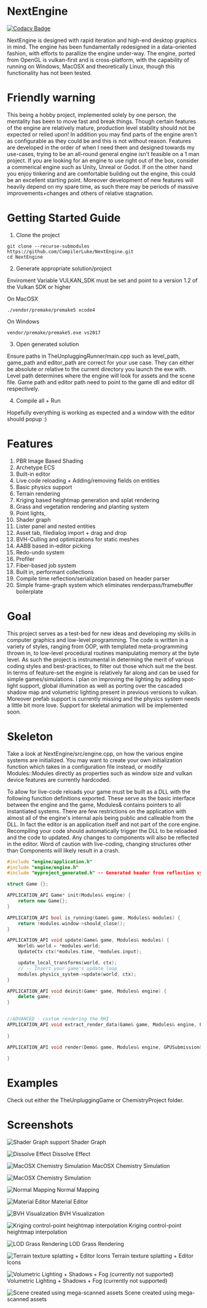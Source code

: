 # NextEngine
[![Codacy Badge](https://api.codacy.com/project/badge/Grade/56322335a66b4e599ea0ad0ba46a2bc9)](https://app.codacy.com/manual/CompilerLuke/NextEngine?utm_source=github.com&utm_medium=referral&utm_content=CompilerLuke/NextEngine&utm_campaign=Badge_Grade_Settings)

NextEngine is designed with rapid iteration and high-end desktop graphics in mind. The engine has been fundamentally redesigned in a data-oriented fashion, with efforts to parallize the engine under-way. The engine, ported from OpenGL is vulkan-first and is cross-platform, with the capability of running on Windows, MacOSX and theoretically Linux, though this functionality has not been tested. 


# Friendly warning
This being a hobby project, implemented solely by one person, the mentality has been to move fast and break things. Though certain features of the engine are relatively mature, production level stability should not be expected or relied upon! In addition you may find parts of the engine aren't as configurable as they could be and this is not without reason. Features are developed in the order of when I need them and designed towards my use-cases, trying to be an all-round general engine isn't feasible on a 1 man project. If you are looking for an engine to use right out of the box, consider a commerical engine such as Unity, Unreal or Godot. If on the other hand you enjoy tinkering and are comfortable building out the engine, this could be an excellent starting point. Moreover development of new features will heavily depend on my spare time, as such there may be periods of massive improvements+changes and others of relative stagnation.

# Getting Started Guide

1. Clone the project
```console
git clone --recurse-submodules https://github.com/CompilerLuke/NextEngine.git
cd NextEngine
```
2. Generate appropriate solution/project

Enviroment Variable VULKAN_SDK must be set and point to a version 1.2 of the Vulkan SDK or higher

On MacOSX

```console
./vendor/premake/premake5 xcode4
```
On Windows

```console
vendor/premake/premake5.exe vs2017
```

3. Open generated solution

Ensure paths in TheUnpluggingRunner/main.cpp such as level_path, game_path and editor_path are correct for your use case. They can either be absolute or relative to the current directory you launch the exe with. Level path determines where the engine will look for assets and the scene file. Game path and editor path need to point to the game dll and editor dll respectively. 

4. Compile all + Run

Hopefully everything is working as expected and a window with the editor should popup :)

# Features
1. PBR Image Based Shading
2. Archetype ECS
3. Built-in editor
4. Live code reloading + Adding/removing fields on entities
5. Basic physics support
6. Terrain rendering 
7. Kriging based heightmap generation and splat rendering
8. Grass and vegetation rendering and planting system
9. Point lights, 
10. Shader graph
11. Lister panel and nested entities
12. Asset tab, filedialog import + drag and drop
13. BVH-Culling and optimizations for static meshes
14. AABB based in-editor picking
15. Redo-undo system
16. Profiler
17. Fiber-based job system
18. Built in, performant collections
19. Compile time reflection/serialization based on header parser
20. Simple frame-graph system which eliminates renderpass/framebuffer boilerplate

# Goal
This project serves as a test-bed for new ideas and developing my skills in computer graphics and low-level programming. The code is written in a variety of styles, ranging from OOP, with templated meta-programming thrown in, to low-level procedural routines manipulating memory at the byte level. As such the project is instrumental in determing the merit of various coding styles and best-practices, to filter out those which suit me the best. In terms of feature-set the engine is relatively far along and can be used for simple games/simulations. I plan on improving the lighting by adding spot-light support, global illumination as well as porting over the cascaded shadow map and volumetric lighting present in previous versions to vulkan. Moreover prefab support is currently missing and the physics system needs a little bit more love. Support for skeletal animation will be implemented soon. 

# Skeleton

Take a look at NextEngine/src/engine.cpp, on how the various engine systems are initialized. You may want to create your own initialization function which takes in a configuration file instead, or modify Modules::Modules directly as properties such as window size and vulkan device features are currently hardcoded.

To allow for live-code reloads your game must be built as a DLL with the following function definitions exported. These serve as the basic interface between the engine and the game, Modules& contains pointers to all instantiated systems. There are few restrictions on the application with almost all of the engine's internal apis being public and calleable from the DLL. In fact the editor is an application itself and not part of the core engine. Recompiling your code should automatically trigger the DLL to be reloaded and the code to updated. Any changes to components will also be reflected in the editor. Word of caution with live-coding, changing structures other than Components will likely result in a crash. 

```c++
#include "engine/application.h"
#include "engine/engine.h"
#include "myproject_generated.h" -- Generated header from reflection system, includes component definitions

struct Game {};

APPLICATION_API Game* init(Modules& engine) {
    return new Game{};
}

APPLICATION_API bool is_running(Game& game, Modules& modules) {
    return !modules.window->should_close();
}

APPLICATION_API void update(Game& game, Modules& modules) {
    World& world = *modules.world;
    UpdateCtx ctx(*modules.time, *modules.input);

    update_local_transforms(world, ctx);
    // -- Insert your game's update loop
    modules.physics_system->update(world, ctx);
}

APPLICATION_API void deinit(Game* game, Modules& engine) {
    delete game;
}


//ADVANCED - custom rendering the RHI
APPLICATION_API void extract_render_data(Game& game, Modules& engine, FrameData& data) {
    
}

APPLICATION_API void render(Demo& game, Modules& engine, GPUSubmission& gpu_submission, FrameData& data) {
    
}

```

# Examples
Check out either the TheUnpluggingGame or ChemistryProject folder.

# Screenshots

![Shader Graph support](https://media.discordapp.net/attachments/490868844760530944/768536285861380168/shadergraph_demo.JPG?width=2688&height=776)
Shader Graph

![Dissolve Effect](https://media.discordapp.net/attachments/490868844760530944/615550417794891803/Screenshot_190.png?width=2400&height=1350)
Dissolve Effect

![MacOSX Chemistry Simulation](https://cdn.discordapp.com/attachments/490868844760530944/774741962640064532/Screenshot_2020-11-07_at_22.07.05.png)
MacOSX Chemistry Simulation

![MacOSX Chemistry Simulation](https://cdn.discordapp.com/attachments/490868844760530944/774742011923398656/Screenshot_2020-11-07_at_22.03.36.png)

![Normal Mapping](https://media.discordapp.net/attachments/490868844760530944/726342993606475816/Wood.PNG)
Normal Mapping

![Material Editor](https://media.discordapp.net/attachments/490868844760530944/725715187125977119/cubemap.PNG?width=2684&height=1351)
Material Editor

![BVH Visualization](https://media.discordapp.net/attachments/490868844760530944/690621959016546344/algo.PNG)
BVH Visualization

![Kriging control-point heightmap interpolation](https://media.discordapp.net/attachments/490868844760530944/731453786064683079/kriging.PNG)
Kriging control-point heightmap interpolation

![LOD Grass Rendering](https://media.discordapp.net/attachments/490868844760530944/737713178166820945/lods.JPG?width=2338&height=1349)
LOD Grass Rendering

![Terrain texture splatting + Editor Icons](https://media.discordapp.net/attachments/490868844760530944/770595325739401226/Screenshot_2020-10-27_at_11.25.30.png?width=2308&height=1350)
Terrain texture splatting + Editor Icons

![Volumetric Lighting + Shadows + Fog (currently not supported)](https://media.discordapp.net/attachments/490868844760530944/683654920368554017/TreesAnime.PNG)
Volumetric Lighting + Shadows + Fog (currently not supported)

![Scene created using mega-scanned assets](https://cdn.discordapp.com/attachments/582610879808274442/648268562091343882/Screenshot_213.png)
Scene created using mega-scanned assets


